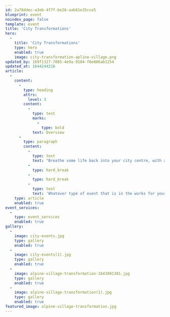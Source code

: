 ```yaml
---
id: 2a78ddec-a3eb-4f7f-be26-aab61e35cce5
blueprint: event
noindex_page: false
template: event
title: 'City Transformations'
hero:
  -
    title: 'City Transformations'
    type: hero
    enabled: true
    image: city-transformation-apline-village.png
updated_by: 169f1327-7085-4e9a-9104-f6e806ab1254
updated_at: 1644244216
article:
  -
    content:
      -
        type: heading
        attrs:
          level: 3
        content:
          -
            type: text
            marks:
              -
                type: bold
            text: Overview
      -
        type: paragraph
        content:
          -
            type: text
            text: "Breathe some life back into your city centre, with a full transformation. No matter the season or reason, here at EC events we can conjure up everything you need for events of all shapes and sizes.\_"
          -
            type: hard_break
          -
            type: hard_break
          -
            type: text
            text: 'Whatever type of event that is in the works for your city, we can provide the full package. From food and drink catering units, to rides, if you’ve got the space, we’ll make it happen. Halloween, Easter, Christmas, let your imagination run wild.'
    type: article
    enabled: true
event_services:
  -
    type: event_services
    enabled: true
gallery:
  -
    image: city-events.jpg
    type: gallery
    enabled: true
  -
    image: city-events(1).jpg
    type: gallery
    enabled: true
  -
    image: alpine-village-transformation-1643891381.jpg
    type: gallery
    enabled: true
  -
    image: alpine-village-transformation(1).jpg
    type: gallery
    enabled: true
featured_image: alpine-village-transformation.jpg
---
```

